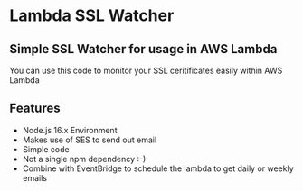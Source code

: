 # Lambda SSL Watcher
## Simple SSL Watcher for usage in AWS Lambda

 
You can use this code to monitor your SSL ceritificates easily within AWS Lambda

## Features
- Node.js 16.x Environment 
- Makes use of SES to send out email
- Simple code
- Not a single npm dependency :-)
- Combine with EventBridge to schedule the lambda to get daily or weekly emails
 
